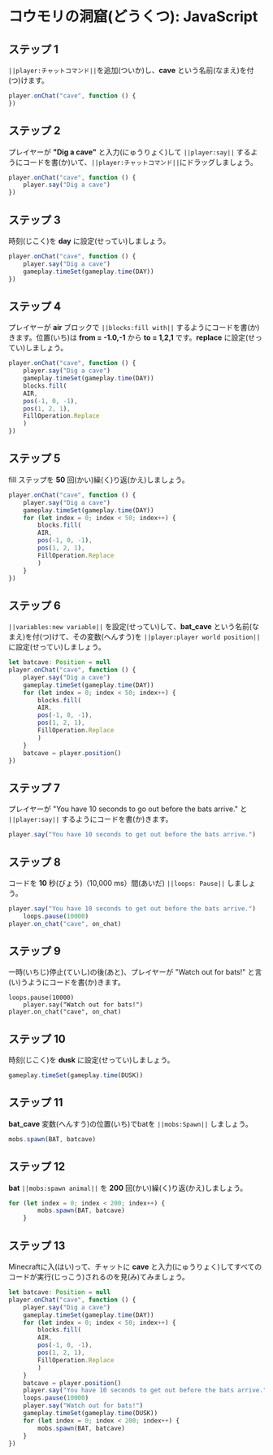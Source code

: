 # コウモリの洞窟(どうくつ): JavaScript

## ステップ 1
``||player:チャットコマンド||``を追加(ついか)し、**cave** という名前(なまえ)を付(つ)けます。

```javascript
player.onChat("cave", function () {
})
```

## ステップ 2

プレイヤーが **"Dig a cave"** と入力(にゅうりょく)して ``||player:say||`` するようにコードを書(か)いて、``||player:チャットコマンド||``にドラッグしましょう。

```javascript
player.onChat("cave", function () {
    player.say("Dig a cave")
})
```

## ステップ 3

時刻(じこく)を **day** に設定(せってい)しましょう。

```javascript
player.onChat("cave", function () {
    player.say("Dig a cave")
    gameplay.timeSet(gameplay.time(DAY))
})
```

## ステップ 4

プレイヤーが **air** ブロックで ``||blocks:fill with||`` するようにコードを書(か)きます。位置(いち)は **from = -1.0,-1** から **to = 1,2,1** です。**replace** に設定(せってい)しましょう。

```javascript
player.onChat("cave", function () {
    player.say("Dig a cave")
    gameplay.timeSet(gameplay.time(DAY))
    blocks.fill(
    AIR,
    pos(-1, 0, -1),
    pos(1, 2, 1),
    FillOperation.Replace
    )
})
```

## ステップ 5

fill ステップを **50** 回(かい)繰(く)り返(かえ)しましょう。

```javascript
player.onChat("cave", function () {
    player.say("Dig a cave")
    gameplay.timeSet(gameplay.time(DAY))
    for (let index = 0; index < 50; index++) {
        blocks.fill(
        AIR,
        pos(-1, 0, -1),
        pos(1, 2, 1),
        FillOperation.Replace
        )
    }
})
```

## ステップ 6

``||variables:new variable||`` を設定(せってい)して、**bat_cave** という名前(なまえ)を付(つ)けて、その変数(へんすう)を ``||player:player world position||`` に設定(せってい)しましょう。

```javascript
let batcave: Position = null
player.onChat("cave", function () {
    player.say("Dig a cave")
    gameplay.timeSet(gameplay.time(DAY))
    for (let index = 0; index < 50; index++) {
        blocks.fill(
        AIR,
        pos(-1, 0, -1),
        pos(1, 2, 1),
        FillOperation.Replace
        )
    }
    batcave = player.position()
})
```

## ステップ 7

プレイヤーが "You have 10 seconds to go out before the bats arrive." と ``||player:say||`` するようにコードを書(か)きます。

```javascript
player.say("You have 10 seconds to get out before the bats arrive.")
```

## ステップ 8

コードを **10** 秒(びょう)（10,000 ms）間(あいだ) ``||loops: Pause||`` しましょう。

```javascript
player.say("You have 10 seconds to get out before the bats arrive.")
    loops.pause(10000)
player.on_chat("cave", on_chat)
```

## ステップ 9

一時(いちじ)停止(ていし)の後(あと)、プレイヤーが "Watch out for bats!" と言(い)うようにコードを書(か)きます。

```spy
loops.pause(10000)
    player.say("Watch out for bats!")
player.on_chat("cave", on_chat)
```

## ステップ 10

時刻(じこく)を **dusk** に設定(せってい)しましょう。

```javascript
gameplay.timeSet(gameplay.time(DUSK))
```

## ステップ 11

**bat_cave** 変数(へんすう)の位置(いち)でbatを ``||mobs:Spawn||`` しましょう。

```javascript
mobs.spawn(BAT, batcave)
```

## ステップ 12

**bat** ``||mobs:spawn animal||`` を **200** 回(かい)繰(く)り返(かえ)しましょう。

```javascript
for (let index = 0; index < 200; index++) {
        mobs.spawn(BAT, batcave)
    }
```

## ステップ 13

Minecraftに入(はい)って、チャットに **cave** と入力(にゅうりょく)してすべてのコードが実行(じっこう)されるのを見(み)てみましょう。


```javascript
let batcave: Position = null
player.onChat("cave", function () {
    player.say("Dig a cave")
    gameplay.timeSet(gameplay.time(DAY))
    for (let index = 0; index < 50; index++) {
        blocks.fill(
        AIR,
        pos(-1, 0, -1),
        pos(1, 2, 1),
        FillOperation.Replace
        )
    }
    batcave = player.position()
    player.say("You have 10 seconds to get out before the bats arrive.")
    loops.pause(10000)
    player.say("Watch out for bats!")
    gameplay.timeSet(gameplay.time(DUSK))
    for (let index = 0; index < 200; index++) {
        mobs.spawn(BAT, batcave)
    }
})
```